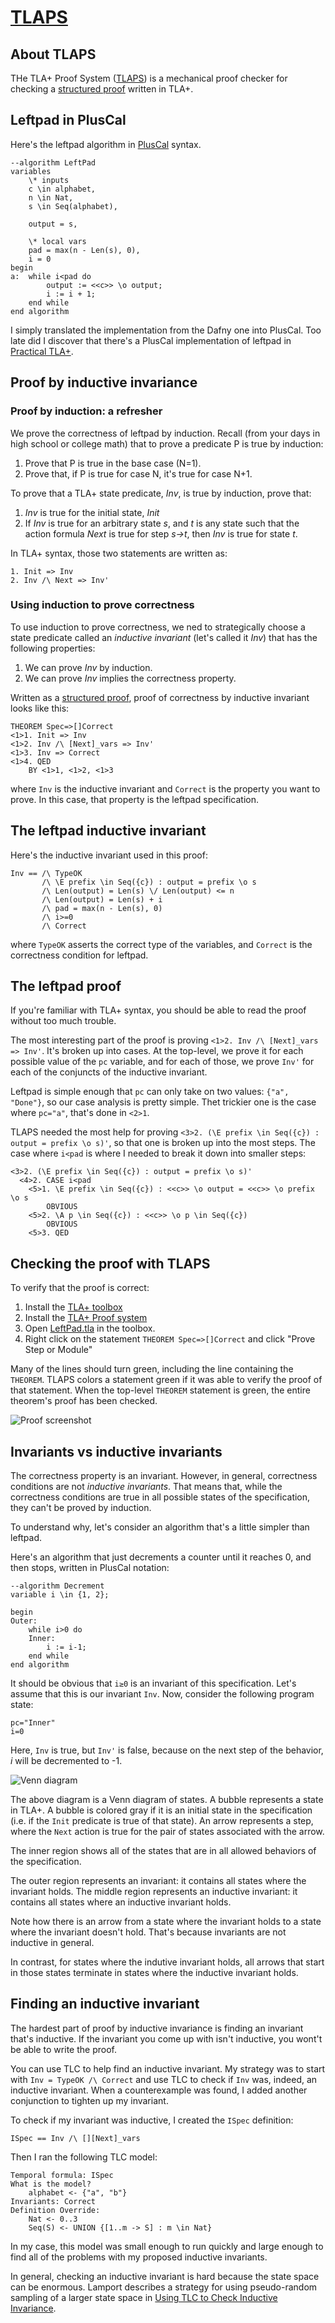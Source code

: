 # [TLAPS]

## About TLAPS

THe TLA+ Proof System ([TLAPS]) is a mechanical proof checker for checking
a [structured proof] written in TLA+.

[TLAPS]: https://tla.msr-inria.inria.fr/tlaps/content/Home.html

## Leftpad in PlusCal

Here's the leftpad algorithm in [PlusCal] syntax.

```
--algorithm LeftPad
variables
    \* inputs
    c \in alphabet,
    n \in Nat,
    s \in Seq(alphabet),
    
    output = s,
    
    \* local vars
    pad = max(n - Len(s), 0),
    i = 0
begin    
a:  while i<pad do
        output := <<c>> \o output;
        i := i + 1;
    end while
end algorithm
```

I simply translated the implementation from the Dafny one into PlusCal. Too
late did I discover that there's a PlusCal implementation of leftpad in
[Practical TLA+].

[PlusCal]: https://lamport.azurewebsites.net/tla/pluscal.html
[Practical TLA+]: https://www.apress.com/us/book/9781484238288

## Proof by inductive invariance

### Proof by induction: a refresher

We prove the correctness of leftpad by induction. Recall (from your days in high school or
college math) that to prove a predicate P is true by induction:

1. Prove that P is true in the base case (N=1).
1. Prove that, if P is true for case N, it's true for case N+1.

To prove that a TLA+ state predicate, *Inv*, is true by induction, prove that: 

1. *Inv* is true for the initial state, *Init*
2. If *Inv* is true for an arbitrary state *s*, and *t* is any state such that the action formula *Next* is true for step *s→t*,
   then *Inv* is true for state *t*. 

In TLA+ syntax, those two statements are written as:

```
1. Init => Inv
2. Inv /\ Next => Inv'
```

### Using induction to prove correctness

To use induction to prove correctness, we ned to strategically choose a state
predicate called an *inductive invariant* (let's called it *Inv*) that has the following properties:

1. We can prove *Inv* by induction.
2. We can prove *Inv* implies the correctness property.

Written as a [structured proof], proof of correctness by inductive invariant looks like this:

```
THEOREM Spec=>[]Correct
<1>1. Init => Inv
<1>2. Inv /\ [Next]_vars => Inv'
<1>3. Inv => Correct
<1>4. QED
    BY <1>1, <1>2, <1>3
```

where `Inv` is the inductive invariant and `Correct` is the property you want
to prove. In this case, that property is the leftpad specification.

[structured proof]: https://www.microsoft.com/en-us/research/publication/write-21st-century-proof/


## The leftpad inductive invariant

Here's the inductive invariant used in this proof:

```
Inv == /\ TypeOK
       /\ \E prefix \in Seq({c}) : output = prefix \o s
       /\ Len(output) = Len(s) \/ Len(output) <= n
       /\ Len(output) = Len(s) + i 
       /\ pad = max(n - Len(s), 0)
       /\ i>=0
       /\ Correct
```

where `TypeOK` asserts the correct type of the variables, and `Correct` is the
correctness condition for leftpad.


## The leftpad proof 

If you're familiar with TLA+ syntax, you should be able to read the proof
without too much trouble.

The most interesting part of the proof is proving `<1>2. Inv /\ [Next]_vars => Inv'`. 
It's broken up into cases. At the top-level, we prove it for each possible
value of the `pc` variable, and for each of those, we prove `Inv'` for each of
the conjuncts of the inductive invariant.

Leftpad is simple enough that `pc` can only take on two values: `{"a",
"Done"}`, so our case analysis is pretty simple. Thet trickier one is the case
where `pc="a"`, that's done in `<2>1`.

TLAPS needed the most help for proving `<3>2. (\E prefix \in Seq({c}) : output = prefix \o s)'`,
so that one is broken up into the most steps. The case where `i<pad` is where
I needed to break it down into smaller steps:

```
<3>2. (\E prefix \in Seq({c}) : output = prefix \o s)'
  <4>2. CASE i<pad
    <5>1. \E prefix \in Seq({c}) : <<c>> \o output = <<c>> \o prefix \o s
        OBVIOUS
    <5>2. \A p \in Seq({c}) : <<c>> \o p \in Seq({c})
        OBVIOUS
    <5>3. QED
```

## Checking the proof with TLAPS

To verify that the proof is correct:

1. Install the [TLA+ toolbox]
1. Install the [TLA+ Proof system][TLAPS]
1. Open [LeftPad.tla](LeftPad.tla) in the toolbox.
1. Right click on the statement `THEOREM Spec=>[]Correct` and click "Prove Step or Module"

Many of the lines should turn green, including the line containing the `THEOREM`. TLAPS colors a statement
green if it was able to verify the proof of that statement. When the top-level
`THEOREM` statement is green, the entire theorem's proof has been checked.

![Proof screenshot](proof.png)


[TLA+ toolbox]: https://lamport.azurewebsites.net/tla/toolbox.htm://lamport.azurewebsites.net/tla/toolbox.htmlkj 


## Invariants vs inductive invariants

The correctness property is an invariant. However, in general, correctness conditions are not *inductive
invariants*. That means that, while the correctness conditions are true in all possible states of the
specification, they can't be proved by induction.

To understand why, let's consider an algorithm that's a little
simpler than leftpad.

Here's an algorithm that just decrements a counter until it reaches 0, and then
stops, written in PlusCal notation:

```
--algorithm Decrement
variable i \in {1, 2};

begin
Outer:
    while i>0 do
    Inner:
        i := i-1;
    end while
end algorithm
```

It should be obvious that `i≥0` is an invariant of this specification. Let's
assume that this is our invariant `Inv`. Now, consider the following program state:

```
pc="Inner"
i=0
```

Here, `Inv` is true, but `Inv'` is false, because on the next step of the
behavior, *i* will be decremented to -1.

![Venn diagram](diagram.png)

The above diagram is a Venn diagram of states. A bubble represents a state in TLA+. A bubble is
colored gray if it is an initial state in the specification (i.e. if the `Init`
predicate is true of that state). An arrow
represents a step, where the `Next` action is true for the pair of states
associated with the arrow.

The inner region shows all of the states that are in all allowed behaviors of
the specification.

The outer region represents an invariant: it contains all states where the
invariant holds. The middle region represents an inductive invariant: it
contains all states where an inductive invariant holds.

Note how there is an arrow from a state where the invariant holds to a state
where the invariant doesn't hold. That's because invariants are not inductive
in general.

In contrast, for states where the indutive invariant holds, all arrows that
start in those states terminate in states where the inductive invariant holds.

## Finding an inductive invariant

The hardest part of proof by inductive invariance is finding an invariant
that's inductive. If the invariant you come up with isn't inductive, you
wont't be able to write the proof. 

You can use TLC to help find an inductive invariant. My strategy was to start
with `Inv = TypeOK /\ Correct` and use TLC to check if `Inv` was, indeed, an
inductive invariant. When a counterexample was found, I added another
conjunction to tighten up my invariant.

To check if my invariant was inductive, I created the `ISpec` definition:

```
ISpec == Inv /\ [][Next]_vars
```

Then I ran the following TLC model:

```
Temporal formula: ISpec
What is the model?
    alphabet <- {"a", "b"}
Invariants: Correct
Definition Override:
    Nat <- 0..3
    Seq(S) <- UNION {[1..m -> S] : m \in Nat}
```

In my case, this model was small enough to run quickly and large enough to
find all of the problems with my proposed inductive invariants.

In general, checking an inductive invariant is hard because the state space can
be enormous. Lamport describes a strategy for using pseudo-random sampling of
a larger state space in [Using TLC to Check Inductive Invariance](https://lamport.azurewebsites.net/tla/inductive-invariant.pdf).
